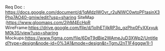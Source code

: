 Req Doc : https://docs.google.com/document/d/1qMdzlWOvr_r2uNIWC0wtoPFtasinX3Php7AO40-gmiw/edit?usp=sharing
SiteMap :https://www.gloomaps.com/2jhM4EcHpR
WireFrame:https://drive.google.com/file/d/1oIhETjlkRP3o_gzPhx0FvXXxyukM0k3S/view?usp=sharing
Mockups:https://www.figma.com/file/6DeT9dBie2WAmeJuD3XWp2/Untitled?type=design&node-id=0%3A1&mode=design&t=TgmJ2nT1F4gggw1I-1
